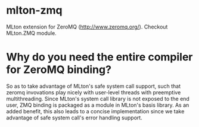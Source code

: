 mlton-zmq
=========

MLton extension for ZeroMQ (http://www.zeromq.org/). Checkout MLton.ZMQ module.

Why do you need the entire compiler for ZeroMQ binding?
======================================================

So as to take advantage of MLton's safe system call support, such that zeromq invovations play nicely with user-level threads with preemptive multithreading. Since MLton's system call library is not exposed to the end user, ZMQ binding is packaged as a module in MLton's basis library. As an added benefit, this also leads to a concise implementation since we take advantage of safe system call's error handling support.

